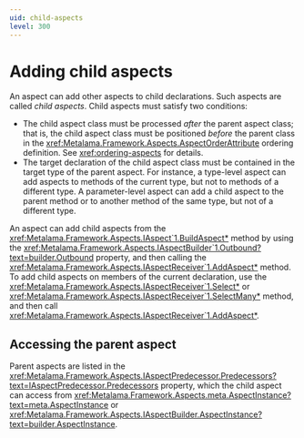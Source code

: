 ```yaml
---
uid: child-aspects
level: 300
---
```


# Adding child aspects

An aspect can add other aspects to child declarations. Such aspects are called _child aspects_. Child aspects must satisfy two conditions:

* The child aspect class must be processed _after_ the parent aspect class; that is, the child aspect class must be positioned _before_ the parent class in the <xref:Metalama.Framework.Aspects.AspectOrderAttribute> ordering definition. See <xref:ordering-aspects> for details.
* The target declaration of the child aspect class must be contained in the target type of the parent aspect. For instance, a type-level aspect can add aspects to methods of the current type, but not to methods of a different type. A parameter-level aspect can add a child aspect to the parent method or to another method of the same type, but not of a different type.


An aspect can add child aspects from the <xref:Metalama.Framework.Aspects.IAspect`1.BuildAspect*> method by using the <xref:Metalama.Framework.Aspects.IAspectBuilder`1.Outbound?text=builder.Outbound> property, and then calling the <xref:Metalama.Framework.Aspects.IAspectReceiver`1.AddAspect*> method. To add child aspects on members of the current declaration, use the <xref:Metalama.Framework.Aspects.IAspectReceiver`1.Select*> or <xref:Metalama.Framework.Aspects.IAspectReceiver`1.SelectMany*> method, and then call <xref:Metalama.Framework.Aspects.IAspectReceiver`1.AddAspect*>.


## Accessing the parent aspect

Parent aspects are listed in the <xref:Metalama.Framework.Aspects.IAspectPredecessor.Predecessors?text=IAspectPredecessor.Predecessors> property, which the child aspect can access from <xref:Metalama.Framework.Aspects.meta.AspectInstance?text=meta.AspectInstance> or <xref:Metalama.Framework.Aspects.IAspectBuilder.AspectInstance?text=builder.AspectInstance>.

